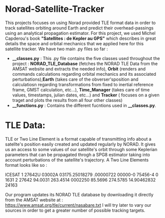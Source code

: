 # Norad-Satellite-Tracker
 This projects focuses on using Norad provided TLE format data in order to track satellites orbiting around Earth and predict their overhead-passings using an analytical propagation estimator. For this project, we used Michel Capderou's book **"Satellites : de Kepler au GPS"** which describes in great details the space and orbital mechanics that we applied here for this satellite tracker.
 We have two main .py files so far :
 - **__classes.py** : This .py file contains the five classes used throughout the project : **NORAD_TLE_Database** (fetches the NORAD TLE Data from the AMSAT website and extracts the needed info), **Orbit** (renders and commands calculations regarding orbital mechanics and its associated perturbations),**Earth** (takes care of the obverser'sposition and calculatiosn regarding transformations from fixed to inertial reference frame, GMST calculation, etc...), **Time_Manager** (takes care of time values, timestamps, julian dates, etc...) and **Tracker** ( focuses on a given traget and plots the results from all four other classes)
 - **__functions.py** : Contains the different fucntions used in **__classes.py**.
 
 
 # TLE Data:
 
 TLE or Two Line Element is a format capable of transmitting info about a satellte's position easily created and updated regularly by NORAD. It gives us an access to some values of our satellite's orbit through some Keplerian parameters that can be propagated throgh a SPG8 estimator taking into account perturbations of the satellite's trajectory.
 A Two Line Elements format looks like so :
 
ICESAT
1 27642U 03002A   03175.25018279  .00000722  00000-0  75456-4 0  1631
2 27642  94.0031 263.4514 0002250  85.5696 274.5785 14.90462832 24163

Our program updates its NORAD TLE database by downloading it directly from the AMSAT website at : https://www.amsat.org/tle/current/nasabare.txt
I will try later to vary our sources in order to get a greater number of possible tracking targets.
